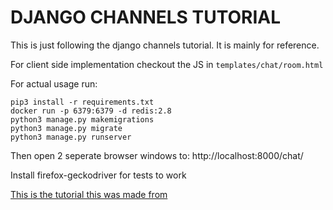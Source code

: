 # DJANGO CHANNELS TUTORIAL

This is just following the django channels tutorial. It is mainly for
reference.

For client side implementation checkout the JS in `templates/chat/room.html`

For actual usage run:
```
pip3 install -r requirements.txt
docker run -p 6379:6379 -d redis:2.8
python3 manage.py makemigrations
python3 manage.py migrate
python3 manage.py runserver
```
Then open 2 seperate browser windows to:
 http://localhost:8000/chat/
 

Install firefox-geckodriver for tests to work

[This is the tutorial this was made from](https://channels.readthedocs.io/en/latest/tutorial/index.html)

